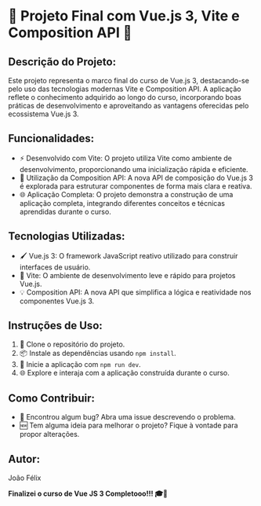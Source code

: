 # 🚀 Projeto Final com Vue.js 3, Vite e Composition API 🌟

## Descrição do Projeto:
Este projeto representa o marco final do curso de Vue.js 3, destacando-se pelo uso das tecnologias modernas Vite e Composition API. A aplicação reflete o conhecimento adquirido ao longo do curso, incorporando boas práticas de desenvolvimento e aproveitando as vantagens oferecidas pelo ecossistema Vue.js 3.

## Funcionalidades:
- ⚡ Desenvolvido com Vite: O projeto utiliza Vite como ambiente de desenvolvimento, proporcionando uma inicialização rápida e eficiente.
- 🔄 Utilização da Composition API: A nova API de composição do Vue.js 3 é explorada para estruturar componentes de forma mais clara e reativa.
- 🌐 Aplicação Completa: O projeto demonstra a construção de uma aplicação completa, integrando diferentes conceitos e técnicas aprendidas durante o curso.

## Tecnologias Utilizadas:
- 🖌️ Vue.js 3: O framework JavaScript reativo utilizado para construir interfaces de usuário.
- 🚀 Vite: O ambiente de desenvolvimento leve e rápido para projetos Vue.js.
- 💡 Composition API: A nova API que simplifica a lógica e reatividade nos componentes Vue.js 3.

## Instruções de Uso:
1. 📁 Clone o repositório do projeto.
2. 📦 Instale as dependências usando `npm install`.
3. 🚀 Inicie a aplicação com `npm run dev`.
4. 🌐 Explore e interaja com a aplicação construída durante o curso.

## Como Contribuir:
- 🐛 Encontrou algum bug? Abra uma issue descrevendo o problema.
- 🆕 Tem alguma ideia para melhorar o projeto? Fique à vontade para propor alterações.

## Autor:
João Félix

**Finalizei o curso de Vue JS 3 Completooo!!! 🎓🚀**


